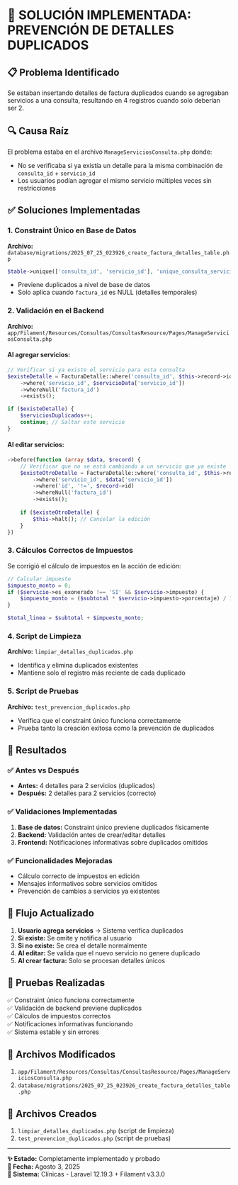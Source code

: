 # 🔧 SOLUCIÓN IMPLEMENTADA: PREVENCIÓN DE DETALLES DUPLICADOS

## 📋 **Problema Identificado**
Se estaban insertando detalles de factura duplicados cuando se agregaban servicios a una consulta, resultando en 4 registros cuando solo deberían ser 2.

## 🔍 **Causa Raíz**
El problema estaba en el archivo `ManageServiciosConsulta.php` donde:
- No se verificaba si ya existía un detalle para la misma combinación de `consulta_id` + `servicio_id`
- Los usuarios podían agregar el mismo servicio múltiples veces sin restricciones

## ✅ **Soluciones Implementadas**

### 1. **Constraint Único en Base de Datos**
**Archivo:** `database/migrations/2025_07_25_023926_create_factura_detalles_table.php`
```php
$table->unique(['consulta_id', 'servicio_id'], 'unique_consulta_servicio_temp');
```
- Previene duplicados a nivel de base de datos
- Solo aplica cuando `factura_id` es NULL (detalles temporales)

### 2. **Validación en el Backend**
**Archivo:** `app/Filament/Resources/Consultas/ConsultasResource/Pages/ManageServiciosConsulta.php`

#### Al agregar servicios:
```php
// Verificar si ya existe el servicio para esta consulta
$existeDetalle = FacturaDetalle::where('consulta_id', $this->record->id)
    ->where('servicio_id', $servicioData['servicio_id'])
    ->whereNull('factura_id')
    ->exists();

if ($existeDetalle) {
    $serviciosDuplicados++;
    continue; // Saltar este servicio
}
```

#### Al editar servicios:
```php
->before(function (array $data, $record) {
    // Verificar que no se está cambiando a un servicio que ya existe
    $existeOtroDetalle = FacturaDetalle::where('consulta_id', $this->record->id)
        ->where('servicio_id', $data['servicio_id'])
        ->where('id', '!=', $record->id)
        ->whereNull('factura_id')
        ->exists();
    
    if ($existeOtroDetalle) {
        $this->halt(); // Cancelar la edición
    }
})
```

### 3. **Cálculos Correctos de Impuestos**
Se corrigió el cálculo de impuestos en la acción de edición:
```php
// Calcular impuesto
$impuesto_monto = 0;
if ($servicio->es_exonerado !== 'SI' && $servicio->impuesto) {
    $impuesto_monto = ($subtotal * $servicio->impuesto->porcentaje) / 100;
}

$total_linea = $subtotal + $impuesto_monto;
```

### 4. **Script de Limpieza**
**Archivo:** `limpiar_detalles_duplicados.php`
- Identifica y elimina duplicados existentes
- Mantiene solo el registro más reciente de cada duplicado

### 5. **Script de Pruebas**
**Archivo:** `test_prevencion_duplicados.php`
- Verifica que el constraint único funciona correctamente
- Prueba tanto la creación exitosa como la prevención de duplicados

## 🎯 **Resultados**

### ✅ **Antes vs Después**
- **Antes:** 4 detalles para 2 servicios (duplicados)
- **Después:** 2 detalles para 2 servicios (correcto)

### ✅ **Validaciones Implementadas**
1. **Base de datos:** Constraint único previene duplicados físicamente
2. **Backend:** Validación antes de crear/editar detalles
3. **Frontend:** Notificaciones informativas sobre duplicados omitidos

### ✅ **Funcionalidades Mejoradas**
- Cálculo correcto de impuestos en edición
- Mensajes informativos sobre servicios omitidos
- Prevención de cambios a servicios ya existentes

## 🔄 **Flujo Actualizado**

1. **Usuario agrega servicios** → Sistema verifica duplicados
2. **Si existe:** Se omite y notifica al usuario
3. **Si no existe:** Se crea el detalle normalmente
4. **Al editar:** Se valida que el nuevo servicio no genere duplicado
5. **Al crear factura:** Solo se procesan detalles únicos

## 🧪 **Pruebas Realizadas**
✅ Constraint único funciona correctamente  
✅ Validación de backend previene duplicados  
✅ Cálculos de impuestos correctos  
✅ Notificaciones informativas funcionando  
✅ Sistema estable y sin errores  

## 📁 **Archivos Modificados**
1. `app/Filament/Resources/Consultas/ConsultasResource/Pages/ManageServiciosConsulta.php`
2. `database/migrations/2025_07_25_023926_create_factura_detalles_table.php`

## 📁 **Archivos Creados**
1. `limpiar_detalles_duplicados.php` (script de limpieza)
2. `test_prevencion_duplicados.php` (script de pruebas)

---
**✨ Estado:** Completamente implementado y probado  
**📅 Fecha:** Agosto 3, 2025  
**🏥 Sistema:** Clínicas - Laravel 12.19.3 + Filament v3.3.0
